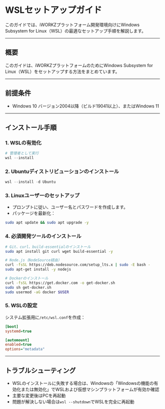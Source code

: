 # WSLセットアップガイド

このガイドでは、iWORKZプラットフォーム開発環境向けにWindows Subsystem for Linux（WSL）の最適なセットアップ手順を解説します。

---

## 概要

このガイドは、iWORKZプラットフォームのためにWindows Subsystem for Linux（WSL）をセットアップする方法をまとめています。

---

## 前提条件

* Windows 10 バージョン2004以降（ビルド19041以上）、またはWindows 11

---

## インストール手順

### 1. WSLの有効化

```powershell
# 管理者として実行
wsl --install
```

### 2. Ubuntuディストリビューションのインストール

```powershell
wsl --install -d Ubuntu
```

### 3. Linuxユーザーのセットアップ

* プロンプトに従い、ユーザー名とパスワードを作成します。
* パッケージを最新化：

```bash
sudo apt update && sudo apt upgrade -y
```

### 4. 必須開発ツールのインストール

```bash
# Git、curl、build-essentialのインストール
sudo apt install git curl wget build-essential -y

# Node.js（NodeSource経由）
curl -fsSL https://deb.nodesource.com/setup_lts.x | sudo -E bash -
sudo apt-get install -y nodejs

# Dockerのインストール
curl -fsSL https://get.docker.com -o get-docker.sh
sudo sh get-docker.sh
sudo usermod -aG docker $USER
```

### 5. WSLの設定

システム拡張用に`/etc/wsl.conf`を作成：

```ini
[boot]
systemd=true

[automount]
enabled=true
options="metadata"
```

---

## トラブルシューティング

* WSLのインストールに失敗する場合は、Windowsの「Windowsの機能の有効化または無効化」でWSLおよび仮想マシンプラットフォームが有効か確認
* 主要な変更後はPCを再起動
* 問題が解決しない場合は`wsl --shutdown`でWSLを完全に再起動
